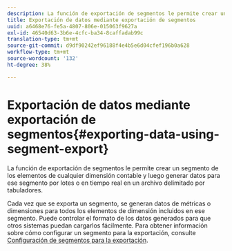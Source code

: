 ```yaml
---
description: La función de exportación de segmentos le permite crear un segmento de los elementos de cualquier dimensión contable y luego generar datos para ese segmento por lotes o en tiempo real en un archivo delimitado por tabuladores.
title: Exportación de datos mediante exportación de segmentos
uuid: a6468e76-fe5a-4807-806e-015063f9627a
exl-id: 46540d63-3b6e-4cfc-ba34-8caffadab99c
translation-type: tm+mt
source-git-commit: d9df90242ef96188f4e4b5e6d04cfef196b0a628
workflow-type: tm+mt
source-wordcount: '132'
ht-degree: 38%

---
```


# Exportación de datos mediante exportación de segmentos{#exporting-data-using-segment-export}

La función de exportación de segmentos le permite crear un segmento de los elementos de cualquier dimensión contable y luego generar datos para ese segmento por lotes o en tiempo real en un archivo delimitado por tabuladores.

Cada vez que se exporta un segmento, se generan datos de métricas o dimensiones para todos los elementos de dimensión incluidos en ese segmento. Puede controlar el formato de los datos generados para que otros sistemas puedan cargarlos fácilmente. Para obtener información sobre cómo configurar un segmento para la exportación, consulte [Configuración de segmentos para la exportación](../../../home/c-get-started/c-exp-data-seg-exp/t-config-sgts-expt.md#task-8857f221fa66463990ec9b60db6db372).
